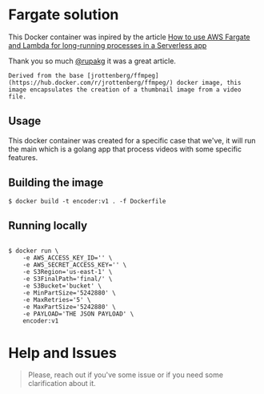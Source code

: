 # Fargate solution

This Docker container was inpired by the article [How to use AWS Fargate and Lambda for long-running processes in a Serverless app](https://serverless.com/blog/serverless-application-for-long-running-process-fargate-lambda/) 



Thank you so much [@rupakg](https://github.com/rupakg) it was a great article.

    Derived from the base [jrottenberg/ffmpeg](https://hub.docker.com/r/jrottenberg/ffmpeg/) docker image, this image encapsulates the creation of a thumbnail image from a video file.

## Usage
This docker container was created for a specific case that we've, it will run the main which is a golang app that process videos with some specific features.


## Building the image
```$ docker build -t encoder:v1 . -f Dockerfile```


## Running locally 

<pre><code>
$ docker run \
    -e AWS_ACCESS_KEY_ID='' \
    -e AWS_SECRET_ACCESS_KEY='' \
    -e S3Region='us-east-1' \
    -e S3FinalPath='final/' \
    -e S3Bucket='bucket' \
    -e MinPartSize='5242880' \
    -e MaxRetries='5' \
    -e MaxPartSize='5242880' \
    -e PAYLOAD='THE JSON PAYLOAD' \
    encoder:v1
</code></pre>



# Help and Issues

> Please, reach out if you've some issue or if you need some clarification about it.